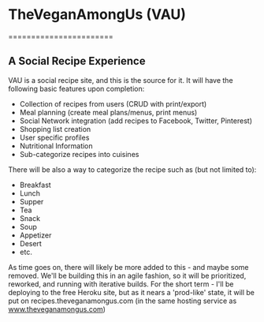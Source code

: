 # TheVeganAmongUs (VAU)
=======================
## A Social Recipe Experience

VAU is a social recipe site, and this is the source for it.  It will have the following basic features upon completion:

* Collection of recipes from users (CRUD with print/export)
* Meal planning (create meal plans/menus, print menus)
* Social Network integration (add recipes to Facebook, Twitter, Pinterest)
* Shopping list creation
* User specific profiles
* Nutritional Information
* Sub-categorize recipes into cuisines


There will be also a way to categorize the recipe such as (but not limited to):

* Breakfast
* Lunch
* Supper
* Tea
* Snack
* Soup
* Appetizer
* Desert
* etc.

As time goes on, there will likely be more added to this - and maybe some removed.  We'll be building this in an agile fashion, so it will be prioritized, reworked, and running with iterative builds.  For the short term - I'll be deploying to the free Heroku site, but as it nears a 'prod-like' state, it will be put on recipes.theveganamongus.com (in the same hosting service as www.theveganamongus.com)